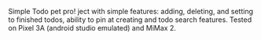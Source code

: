 Simple Todo pet pro!
ject with simple features: adding, deleting, and setting to finished todos, ability to pin at creating and todo search features.
Tested on Pixel 3A (android studio emulated) and MiMax 2.
